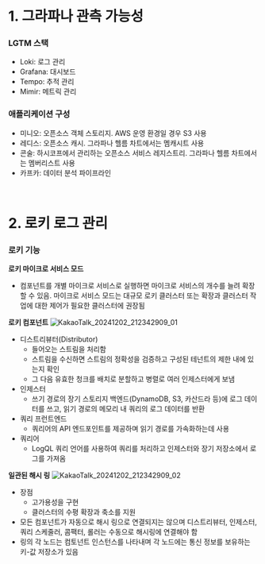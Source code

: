 # 1. 그라파나 관측 가능성

### LGTM 스택

- Loki: 로그 관리
- Grafana: 대시보드
- Tempo: 추적 관리
- Mimir: 메트릭 관리

### 애플리케이션 구성

- 미니오: 오픈소스 객체 스토리지. AWS 운영 환경일 경우 S3 사용
- 레디스: 오픈소스 캐시. 그라파나 헬름 차트에서는 멤캐시트 사용
- 콘술: 하시코프에서 관리하는 오픈소스 서비스 레지스트리. 그라파나 헬름 차트에서는 멤버리스트 사용
- 카프카: 데이터 분석 파이프라인

</br>

# 2. 로키 로그 관리

### 로키 기능

**로키 마이크로 서비스 모드**

- 컴포넌트를 개별 마이크로 서비스로 실행하면 마이크로 서비스의 개수를 늘려 확장할 수 있음. 마이크로 서비스 모드는 대규모 로키 클러스터 또는 확장과 클러스터 작업에 대한 제어가 필요한 클러스터에 권장됨

**로키 컴포넌트**
![KakaoTalk_20241202_212342909_01](https://github.com/user-attachments/assets/f1802eae-ecaf-4bf5-8cd2-f12ec6077c90)

- 디스트리뷰터(Distributor)
    - 들어오는 스트림을 처리함
    - 스트림을 수신하면 스트림의 정확성을 검증하고 구성된 테넌트의 제한 내에 있는지 확인
    - 그 다음 유효한 청크를 배치로 분할하고 병렬로 여러 인제스터에게 보냄
- 인제스터
    - 쓰기 경로의 장기 스토리지 백엔드(DynamoDB, S3, 카산드라 등)에 로그 데이터를 쓰고, 읽기 경로의 메모리 내 쿼리의 로그 데이터를 반환
- 쿼리 프런트엔드
    - 쿼리어의 API 엔드포인트를 제공하며 읽기 경로를 가속화하는데 사용
- 쿼리어
    - LogQL 쿼리 언어를 사용하여 쿼리를 처리하고 인제스터와 장기 저장소에서 로그를 가져옴

**일관된 해시 링**
![KakaoTalk_20241202_212342909_02](https://github.com/user-attachments/assets/242addeb-dce2-445f-9803-a694ed4ce63a)

- 장점
    - 고가용성을 구현
    - 클러스터의 수평 확장과 축소를 지원
- 모든 컴포넌트가 자동으로 해시 링으로 연결되지는 않으며 디스트리뷰터, 인제스터, 쿼리 스케줄러, 콤팩터, 롤러는 수동으로 해시링에 연결해야 함
- 링의 각 노드는 컴토넌트 인스턴스를 나타내며 각 노드에는 통신 정보를 보유하는 키-값 저장소가 있음